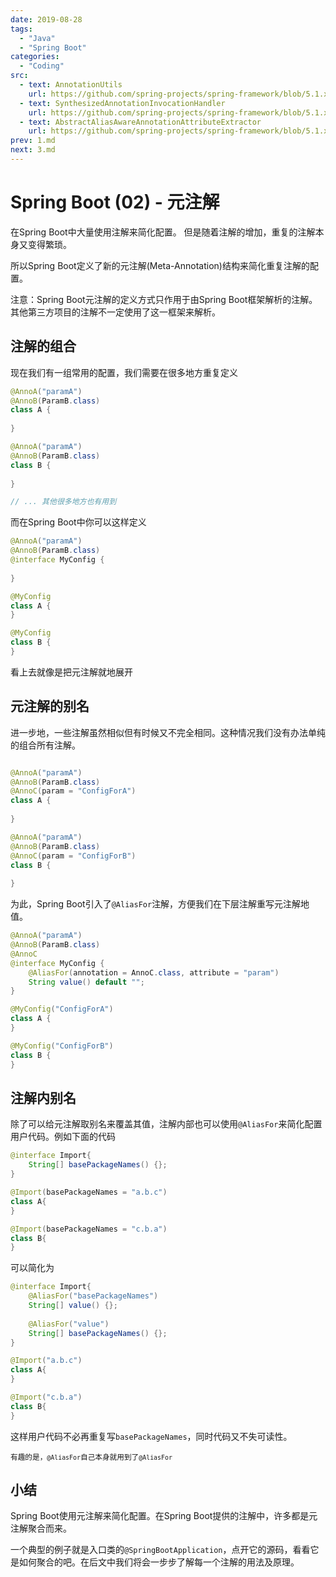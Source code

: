 ```yaml
---
date: 2019-08-28
tags: 
  - "Java"
  - "Spring Boot"
categories:
  - "Coding"
src:
  - text: AnnotationUtils
    url: https://github.com/spring-projects/spring-framework/blob/5.1.x/spring-core/src/main/java/org/springframework/core/annotation/AnnotationUtils.java
  - text: SynthesizedAnnotationInvocationHandler
    url: https://github.com/spring-projects/spring-framework/blob/5.1.x/spring-core/src/main/java/org/springframework/core/annotation/SynthesizedAnnotationInvocationHandler.java
  - text: AbstractAliasAwareAnnotationAttributeExtractor
    url: https://github.com/spring-projects/spring-framework/blob/5.1.x/spring-core/src/main/java/org/springframework/core/annotation/AbstractAliasAwareAnnotationAttributeExtractor.java
prev: 1.md
next: 3.md
---
```


# Spring Boot (02) - 元注解

在Spring Boot中大量使用注解来简化配置。
但是随着注解的增加，重复的注解本身又变得繁琐。

所以Spring Boot定义了新的元注解(Meta-Annotation)结构来简化重复注解的配置。

注意：Spring Boot元注解的定义方式只作用于由Spring Boot框架解析的注解。其他第三方项目的注解不一定使用了这一框架来解析。

## 注解的组合

现在我们有一组常用的配置，我们需要在很多地方重复定义

```java
@AnnoA("paramA")
@AnnoB(ParamB.class)
class A {
    
}

@AnnoA("paramA")
@AnnoB(ParamB.class)
class B {
    
}

// ... 其他很多地方也有用到
```

而在Spring Boot中你可以这样定义

```java
@AnnoA("paramA")
@AnnoB(ParamB.class)
@interface MyConfig {
    
}

@MyConfig
class A {
}

@MyConfig
class B {
}
```

看上去就像是把元注解就地展开

## 元注解的别名

进一步地，一些注解虽然相似但有时候又不完全相同。这种情况我们没有办法单纯的组合所有注解。

```java

@AnnoA("paramA")
@AnnoB(ParamB.class)
@AnnoC(param = "ConfigForA")
class A {
    
}

@AnnoA("paramA")
@AnnoB(ParamB.class)
@AnnoC(param = "ConfigForB")
class B {
    
}
```

为此，Spring Boot引入了`@AliasFor`注解，方便我们在下层注解重写元注解地值。

```java
@AnnoA("paramA")
@AnnoB(ParamB.class)
@AnnoC
@interface MyConfig {
    @AliasFor(annotation = AnnoC.class, attribute = "param")
    String value() default "";
}

@MyConfig("ConfigForA")
class A {
}

@MyConfig("ConfigForB")
class B {
}
```

## 注解内别名

除了可以给元注解取别名来覆盖其值，注解内部也可以使用`@AliasFor`来简化配置用户代码。例如下面的代码

```java
@interface Import{
    String[] basePackageNames() {};
}

@Import(basePackageNames = "a.b.c")
class A{
}

@Import(basePackageNames = "c.b.a")
class B{
}
```

可以简化为

```java
@interface Import{
    @AliasFor("basePackageNames")
    String[] value() {};
    
    @AliasFor("value")
    String[] basePackageNames() {};
}

@Import("a.b.c")
class A{
}

@Import("c.b.a")
class B{
}
```

这样用户代码不必再重复写`basePackageNames`，同时代码又不失可读性。

<sub>有趣的是，`@AliasFor`自己本身就用到了`@AliasFor`</sub>

## 小结

Spring Boot使用元注解来简化配置。在Spring Boot提供的注解中，许多都是元注解聚合而来。

一个典型的例子就是入口类的`@SpringBootApplication`，点开它的源码，看看它是如何聚合的吧。在后文中我们将会一步步了解每一个注解的用法及原理。